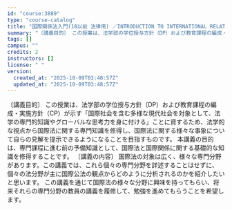 ```yaml
---
id: "course:3889"
type: "course-catalog"
title: "国際関係法入門(18以前 法律用) ／INTRODUCTION TO INTERNATIONAL RELATIONS LAW"
summary: "〔講義目的〕 この授業は、法学部の学位授与方針（DP）および教育課程の編成・実施方針（CP）が示す「国際社会を含む多様な現代社会を対象として、法学の専門的知識やグローバルな思考力を身に付ける」ことに資するため、法学的な視点から国際法に関する…"
tags: []
campus: ""
credits: 2
instructors: []
license: " "
version:
  created_at: "2025-10-09T03:48:57Z"
  updated_at: "2025-10-09T03:48:57Z"
---
```


〔講義目的〕 この授業は、法学部の学位授与方針（DP）および教育課程の編成・実施方針（CP）が示す「国際社会を含む多様な現代社会を対象として、法学の専門的知識やグローバルな思考力を身に付ける」ことに資するため、法学的な視点から国際法に関する専門知識を修得し、国際法に関する様々な事象について自らの見解を提示できるようになることを目指すものです。 本講義の目的は、専門課程に進む前の予備知識として、国際法と国際関係に関する基礎的な知識を修得することです。 〔講義の内容〕 国際法の対象は広く、様々な専門分野があります。この講義では、これら個々の専門分野を詳述することはせずに、個々の法分野が主に国際公法の観点からどのように分析されるのかを紹介したいと思います。 この講義を通じて国際法の様々な分野に興味を持ってもらい、将来それらの専門分野の教員の講義を履修して、勉強を進めてもらうことを希望します。
